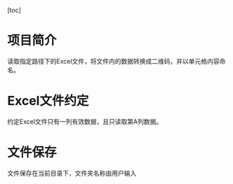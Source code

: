 [toc]


# 项目简介
读取指定路径下的Excel文件，将文件内的数据转换成二维码，并以单元格内容命名。

# Excel文件约定
约定Excel文件只有一列有效数据，且只读取第A列数据。

# 文件保存
文件保存在当前目录下，文件夹名称由用户输入